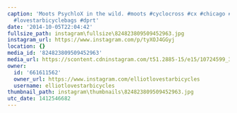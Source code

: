 ```yaml
---
caption: 'Moots PsychloX in the wild. #moots #cyclocross #cx #chicago #bikechi #lovestarbicycles
  #lovestarbicyclebags #dprt'
date: '2014-10-05T22:04:42'
fullsize_path: instagram\fullsize\824823809509452963.jpg
instagram_url: https://www.instagram.com/p/tyXOJ4GGyj
location: {}
media_id: '824823809509452963'
media_url: https://scontent.cdninstagram.com/t51.2885-15/e15/10724599_359751194187391_1531628234_n.jpg?ig_cache_key=ODI0ODIzODA5NTA5NDUyOTYz.2
owner:
  id: '661611562'
  owner_url: https://www.instagram.com/elliotlovestarbicycles
  username: elliotlovestarbicycles
thumbnail_path: instagram\thumbnails\824823809509452963.jpg
utc_date: 1412546682
---
```

